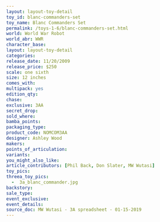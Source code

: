 ```yaml
---
layout: layout-toy-detail 
toy_id: blanc-commanders-set
toy_name: Blanc Commanders Set
permalink: /toys-1-6/blanc-commanders-set.html
world: World War Robot
world_abr: WWR
character_base: 
layout: layout-toy-detail
categories: 
release_date: 11/20/2009
release_price: $250 
scale: one sixth
size: 12 inches
comes_with: 
multipack: yes
edition_qty: 
chase: 
exclusive: 3AA
secret_drop: 
sold_where: 
bamba_points: 
packaging_type: 
product_code: NOMCOM3AA
designer: Ashley Wood
makers: 
points_of_articulation: 
variants: 
you_might_also_like: 
article_contributors: [Phil Back, Don Slater, MW Wutasi]
toy_pics: 
threea_toy_pics:
  -  3a_blanc_commander.jpg
backstory: 
sale_type: 
event_exclusive: 
event_details: 
source_doc: MW Wutasi - 3A spreadsheet - 01-15-2019
---
```

